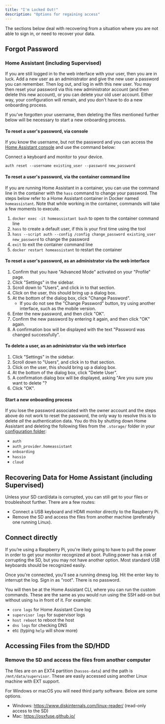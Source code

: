 ```yaml
---
title: "I'm Locked Out!"
description: "Options for regaining access"
---
```


The sections below deal with recovering from a situation where you are not able to sign in,
or need to recover your data.

## Forgot Password

### Home Assistant (including Supervised)

If you are still logged in to the web interface with your user, then you are in luck. Add a new user as an administrator and give the new user a password you can remember. Then log out, and log in with this new user. You may then reset your password via this new administrator account (and then delete this new account), or you can delete your old user account. Either way, your configuration will remain, and you don't have to do a new onboarding process.

If you’ve forgotten your username, then deleting the files mentioned further below will be necessary to start a new onboarding process.

#### To reset a user's password, via console
If you know the username, but not the password and you can access the [Home Assistant console](https://www.home-assistant.io/hassio/commandline/) and use the command below:

Connect a keyboard and monitor to your device.

`auth reset --username existing_user --password new_password`

#### To reset a user's password, via the container command line

If you are running Home Assistant in a container, you can use the command line in the container with the `hass` command to change your password. The steps below refer to a Home Assistant container in Docker named `homeassistant`. Note that while working in the container, commands will take a few moments to execute.
  
1. `docker exec -it homeassistant bash` to open to the container command line
2. `hass` to create a default user, if this is your first time using the tool
3. `hass --script auth --config /config change_password existing_user new_password` to change the password
4. `exit` to exit the container command line
5. `docker restart homeassistant` to restart the container

#### To reset a user's password, as an administrator via the web interface

1. Confirm that you have "Advanced Mode" activated on your "Profile" page.
2. Click "Settings" in the sidebar.
3. Scroll down to "Users", and click in to that section.
4. Click on the user, this should bring up a dialog box.
5. At the bottom of the dialog box, click "Change Password".
   - If you do not see the "Change Password" button, try using another interface, such as the mobile version.
6. Enter the new password, and then click "OK".
7. Confirm the new password by entering it again, and then click "OK" again.
8. A confirmation box will be displayed with the text "Password was changed successfully".

#### To delete a user, as an administrator via the web interface

1. Click "Settings" in the sidebar.
2. Scroll down to "Users", and click in to that section.
3. Click on the user, this should bring up a dialog box.
4. At the bottom of the dialog box, click "Delete User".
5. A confirmation dialog box will be displayed, asking "Are you sure you want to delete <User>"?
6. Click "OK".

#### Start a new onboarding process

If you lose the password associated with the owner account and the steps above do not work to reset the password, the only way to resolve this is to delete *all* the authentication data. You do this by shutting down Home Assistant and deleting the following files from the `.storage/` folder in your [configuration folder](/docs/configuration/):

- `auth`
- `auth_provider.homeassistant`
- `onboarding`
- `hassio`
- `cloud`

## Recovering Data for Home Assistant (including Supervised)

Unless your SD card/data is corrupted, you can still get to your files or troubleshoot further.
There are a few routes:

- Connect a USB keyboard and HDMI monitor directly to the Raspberry Pi.
- Remove the SD and access the files from another machine (preferably one running Linux).

## Connect directly

If you’re using a Raspberry Pi, you're likely going to have to pull the power in order to get your monitor recognized at boot. Pulling power has a risk of corrupting the SD, but you may not have another option. Most standard USB keyboards should be recognized easily.

Once you're connected, you'll see a running dmesg log. Hit the enter key to interrupt the log.
Sign in as "root". There is no password.

You will then be at the Home Assistant CLI, where you can run the custom commands. These are the same as you would run using the SSH add-on but without using `ha` in front of it. For example:

- `core logs` for Home Assistant Core log
- `supervisor logs` for supervisor logs
- `host reboot` to reboot the host
- `dns logs` for checking DNS
- etc (typing `help` will show more)

## Accessing Files from the SD/HDD

### Remove the SD and access the files from another computer

The files are on an EXT4 partition (`hassos-data`) and the path is `/mnt/data/supervisor`.
These are easily accessed using another Linux machine with EXT support.

For Windows or macOS you will need third party software. Below are some options.

- Windows: <https://www.diskinternals.com/linux-reader/> (read-only access to the SD)
- Mac: <https://osxfuse.github.io/>
